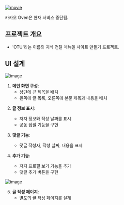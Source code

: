 <p><a href="https://www.youtube.com/watch?v=rWEaUh4DjUo&amp;list=PLuHgQVnccGMDF6rHsY9qMuJMd295Yk4sa&amp;index=4&amp;ab_channel=%EC%83%9D%ED%99%9C%EC%BD%94%EB%94%A9"><img alt="movie" src="https://img.youtube.com/vi/rWEaUh4DjUo/sddefault.jpg" /></a></p>
<blockquote>
</blockquote>
<p>카카오 Oven은 현재 서비스 중단됨.</p>
<h2 id="프로젝트-개요">프로젝트 개요</h2>
<ul>
<li>'OTU'라는 이름의 지식 전달 매뉴얼 사이트 만들기 프로젝트.</li>
</ul>
<h2 id="ui-설계">UI 설계</h2>
<p><img alt="image" src="https://i.postimg.cc/Cx2JHz6G/Screenshot-2024-12-05-at-21-47-19.png" title="1. 메인 화면 구성 ~ 4. 추가 기능" /></p>
<ol>
<li><strong>메인 화면 구성</strong>:<ul>
<li>상단에 큰 제목을 배치</li>
<li>왼쪽에 글 목록, 오른쪽에 본문 제목과 내용을 배치</li>
</ul>
</li>
</ol>
<ol start="2">
<li><p><strong>글 정보 표시</strong>:</p>
<ul>
<li>저자 정보와 작성 날짜를 표시</li>
<li>공동 집필 기능을 구현</li>
</ul>
</li>
<li><p><strong>댓글 기능</strong>:</p>
<ul>
<li>댓글 작성자, 작성 날짜, 내용을 표시</li>
</ul>
</li>
<li><p><strong>추가 기능</strong>:</p>
<ul>
<li>저자 프로필 보기 기능을 추가</li>
<li>댓글 추가 버튼을 구현</li>
</ul>
</li>
</ol>
<p><img alt="image" src="https://i.postimg.cc/7YxBxv22/Screenshot-2024-12-05-at-21-46-37.png" title="5. 글 작성 페이지" /></p>
<ol start="5">
<li><strong>글 작성 페이지</strong>:<ul>
<li>별도의 글 작성 페이지를 설계</li>
</ul>
</li>
</ol>